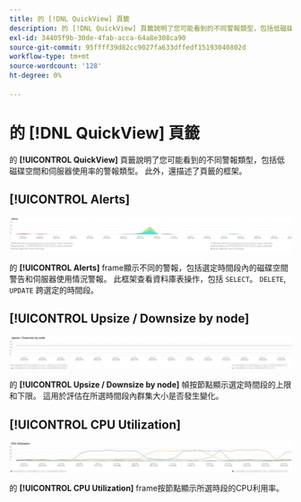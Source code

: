 ```yaml
---
title: 的 [!DNL QuickView] 頁籤
description: 的 [!DNL QuickView] 頁籤說明了您可能看到的不同警報類型，包括低磁碟空間和伺服器使用率的警報類型。
exl-id: 34405f9b-30de-4fab-acca-64a8e308ca90
source-git-commit: 95ffff39d82cc9027fa633dffedf15193040802d
workflow-type: tm+mt
source-wordcount: '128'
ht-degree: 0%

---
```


# 的 [!DNL QuickView] 頁籤

的 **[!UICONTROL QuickView]** 頁籤說明了您可能看到的不同警報類型，包括低磁碟空間和伺服器使用率的警報類型。 此外，還描述了頁籤的框架。

## [!UICONTROL Alerts]

![警報](../../assets/tools/observation-for-adobe-commerce/quickview_alerts.jpg)

的 **[!UICONTROL Alerts]** frame顯示不同的警報，包括選定時間段內的磁碟空間警告和伺服器使用情況警報。 此框架查看資料庫表操作，包括 `SELECT`。 `DELETE`, `UPDATE` 跨選定的時間段。

## [!UICONTROL Upsize / Downsize by node]

![按節點升級/縮減](../../assets/tools/observation-for-adobe-commerce/quickview_upsize_by_node.jpg)

的 **[!UICONTROL Upsize / Downsize by node]** 幀按節點顯示選定時間段的上限和下限。 這用於評估在所選時間段內群集大小是否發生變化。

## [!UICONTROL CPU Utilization]

![CPU利用率](../../assets/tools/observation-for-adobe-commerce/quickview_cpu.jpg)

的 **[!UICONTROL CPU Utilization]** frame按節點顯示所選時段的CPU利用率。
